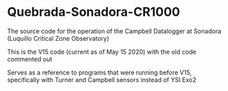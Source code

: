 # Quebrada-Sonadora-CR1000
The source code for the operation of the Campbell Datalogger at Sonadora (Luquillo Critical Zone Observatory)

This is the V15 code (current as of May 15 2020) with the old code commented out

Serves as a reference to programs that were running before V15, specifically with Turner and Campbell sensors instead of YSI Exo2
